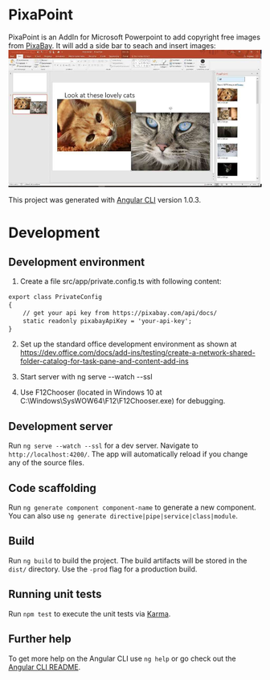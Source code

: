 # PixaPoint

PixaPoint is an AddIn for Microsoft Powerpoint to add copyright free images from [PixaBay](https://pixabay.com/). It will add a side bar to seach and insert images:
![screenshot of pixapoint, a PowerPoint plugin to search PixaBay](doc/img/screenshot.jpg)

This project was generated with [Angular CLI](https://github.com/angular/angular-cli) version 1.0.3.

# Development

## Development environment

1. Create a file src/app/private.config.ts with following content:

```
export class PrivateConfig
{
    // get your api key from https://pixabay.com/api/docs/
    static readonly pixabayApiKey = 'your-api-key';
}
```

2. Set up the standard office development environment as shown at https://dev.office.com/docs/add-ins/testing/create-a-network-shared-folder-catalog-for-task-pane-and-content-add-ins

3. Start server with ng serve --watch --ssl

4. Use F12Chooser (located in Windows 10 at C:\Windows\SysWOW64\F12\F12Chooser.exe) for debugging.

## Development server

Run `ng serve --watch --ssl` for a dev server. Navigate to `http://localhost:4200/`. The app will automatically reload if you change any of the source files.

## Code scaffolding

Run `ng generate component component-name` to generate a new component. You can also use `ng generate directive|pipe|service|class|module`.

## Build

Run `ng build` to build the project. The build artifacts will be stored in the `dist/` directory. Use the `-prod` flag for a production build.

## Running unit tests

Run `npm test` to execute the unit tests via [Karma](https://karma-runner.github.io).

## Further help

To get more help on the Angular CLI use `ng help` or go check out the [Angular CLI README](https://github.com/angular/angular-cli/blob/master/README.md).

